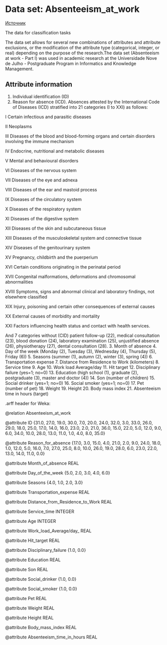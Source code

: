 # Data set: Absenteeism_at_work 

[Источник](https://archive.ics.uci.edu/ml/datasets/Absenteeism+at+work)

The data for classification tasks

The data set allows for several new combinations of attributes and attribute exclusions, or the modification of the attribute type (categorical, integer, or real) depending on the purpose of the research.The data set (Absenteeism at work - Part I) was used in academic research at the Universidade Nove de Julho - Postgraduate Program in Informatics and Knowledge Management.

## Attribute information

1. Individual identification (ID)
2. Reason for absence (ICD).
Absences attested by the International Code of Diseases (ICD) stratified into 21 categories (I to XXI) as follows:

I Certain infectious and parasitic diseases

II Neoplasms

III Diseases of the blood and blood-forming organs and certain disorders involving the immune mechanism

IV Endocrine, nutritional and metabolic diseases

V Mental and behavioural disorders

VI Diseases of the nervous system

VII Diseases of the eye and adnexa

VIII Diseases of the ear and mastoid process

IX Diseases of the circulatory system

X Diseases of the respiratory system

XI Diseases of the digestive system

XII Diseases of the skin and subcutaneous tissue

XIII Diseases of the musculoskeletal system and connective tissue

XIV Diseases of the genitourinary system

XV Pregnancy, childbirth and the puerperium

XVI Certain conditions originating in the perinatal period

XVII Congenital malformations, deformations and chromosomal abnormalities

XVIII Symptoms, signs and abnormal clinical and laboratory findings, not elsewhere classified

XIX Injury, poisoning and certain other consequences of external causes

XX External causes of morbidity and mortality

XXI Factors influencing health status and contact with health services.


And 7 categories without (CID) patient follow-up (22), medical consultation (23), blood donation (24), laboratory examination (25), unjustified absence (26), physiotherapy (27), dental consultation (28).
3. Month of absence
4. Day of the week (Monday (2), Tuesday (3), Wednesday (4), Thursday (5), Friday (6))
5. Seasons (summer (1), autumn (2), winter (3), spring (4))
6. Transportation expense
7. Distance from Residence to Work (kilometers)
8. Service time
9. Age
10. Work load Average/day
11. Hit target
12. Disciplinary failure (yes=1; no=0)
13. Education (high school (1), graduate (2), postgraduate (3), master and doctor (4))
14. Son (number of children)
15. Social drinker (yes=1; no=0)
16. Social smoker (yes=1; no=0)
17. Pet (number of pet)
18. Weight
19. Height
20. Body mass index
21. Absenteeism time in hours (target)

.arff header for Weka:

@relation Absenteeism_at_work

@attribute ID {31.0, 27.0, 19.0, 30.0, 7.0, 20.0, 24.0, 32.0, 3.0, 33.0, 26.0, 29.0, 18.0, 25.0, 17.0, 14.0, 16.0, 23.0, 2.0, 21.0, 36.0, 15.0, 22.0, 5.0, 12.0, 9.0, 6.0, 34.0, 10.0, 28.0, 13.0, 11.0, 1.0, 4.0, 8.0, 35.0}

@attribute Reason_for_absence {17.0, 3.0, 15.0, 4.0, 21.0, 2.0, 9.0, 24.0, 18.0, 1.0, 12.0, 5.0, 16.0, 7.0, 27.0, 25.0, 8.0, 10.0, 26.0, 19.0, 28.0, 6.0, 23.0, 22.0, 13.0, 14.0, 11.0, 0.0}

@attribute Month_of_absence REAL

@attribute Day_of_the_week {5.0, 2.0, 3.0, 4.0, 6.0}

@attribute Seasons {4.0, 1.0, 2.0, 3.0}

@attribute Transportation_expense REAL

@attribute Distance_from_Residence_to_Work REAL

@attribute Service_time INTEGER

@attribute Age INTEGER

@attribute Work_load_Average/day_ REAL

@attribute Hit_target REAL

@attribute Disciplinary_failure {1.0, 0.0}

@attribute Education REAL

@attribute Son REAL

@attribute Social_drinker {1.0, 0.0}

@attribute Social_smoker {1.0, 0.0}

@attribute Pet REAL

@attribute Weight REAL

@attribute Height REAL

@attribute Body_mass_index REAL

@attribute Absenteeism_time_in_hours REAL
